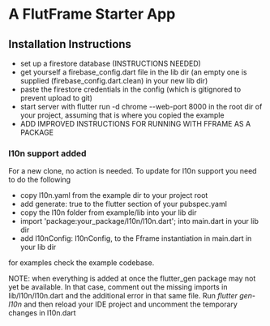 # A FlutFrame Starter App
## Installation Instructions

- set up a firestore database (INSTRUCTIONS NEEDED)
- get yourself a firebase_config.dart file in the lib dir (an empty one is supplied (firebase_config.dart.clean) in your new lib dir)
- paste the firestore credentials in the config (which is gitignored to prevent upload to git) 
- start server with flutter run -d chrome  --web-port 8000 in the root dir of your project, assuming that is where you copied the example
- ADD IMPROVED INSTRUCTIONS FOR RUNNING WITH FFRAME AS A PACKAGE

### l10n support added
For a new clone, no action is needed.
To update for l10n support you need to do the following
- copy l10n.yaml from the example dir to your project root
- add generate: true to the flutter section of your pubspec.yaml
- copy the l10n folder from example/lib into your lib dir
- import 'package:your_package/l10n/l10n.dart'; into main.dart in your lib dir
- add l10nConfig: l10nConfig, to the Fframe instantiation in main.dart in your lib dir

for examples check the example codebase. 

NOTE: when everything is added at once the flutter_gen package may not yet be available. In that case, comment out the missing imports in lib/l10n/l10n.dart and the additional error in that same file. Run *flutter gen-l10n* and then reload your IDE project and uncomment the temporary changes in l10n.dart
